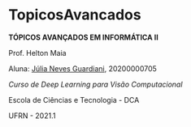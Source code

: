 # TopicosAvancados

 **TÓPICOS AVANÇADOS EM INFORMÁTICA II**

  Prof. Helton Maia

 Aluna: [Júlia Neves Guardiani](https://gitlab.com/juguardiani), 20200000705

*Curso de Deep Learning para Visão Computacional*

 Escola de Ciências e Tecnologia  - DCA

UFRN - 2021.1
